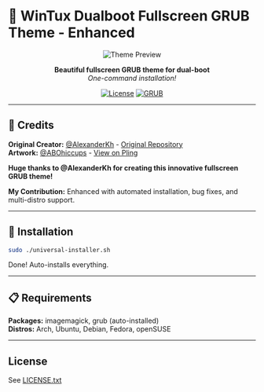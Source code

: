 # 🎨 WinTux Dualboot Fullscreen GRUB Theme - Enhanced

<div align="center">

![Theme Preview](repo-pictures/screenshot.png)

**Beautiful fullscreen GRUB theme for dual-boot**  
*One-command installation!*

[![License](https://img.shields.io/badge/license-Custom-blue.svg)](LICENSE.txt)
[![GRUB](https://img.shields.io/badge/GRUB-2.0%2B-green.svg)](https://www.gnu.org/software/grub/)

</div>

---

## 🙏 Credits

**Original Creator:** [@AlexanderKh](https://github.com/AlexanderKh) - [Original Repository](https://github.com/AlexanderKh/wintux-dualboot-fullscreen-grub-theme)  
**Artwork:** [@ABOhiccups](https://www.pling.com/u/abohiccups) - [View on Pling](https://www.pling.com/p/1497147)

**Huge thanks to @AlexanderKh for creating this innovative fullscreen GRUB theme!**

**My Contribution:** Enhanced with automated installation, bug fixes, and multi-distro support.

---

## 🚀 Installation

```bash
sudo ./universal-installer.sh
```

Done! Auto-installs everything.

---

## 📋 Requirements

**Packages:** imagemagick, grub (auto-installed)  
**Distros:** Arch, Ubuntu, Debian, Fedora, openSUSE

---

## License

See [LICENSE.txt](LICENSE.txt)
